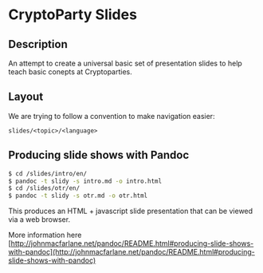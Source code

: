 # CryptoParty Slides

## Description

An attempt to create a universal basic set of presentation slides to help teach basic conepts at Cryptoparties.

## Layout

We are trying to follow a convention to make navigation easier:

    slides/<topic>/<language>

## Producing slide shows with Pandoc

```bash
$ cd /slides/intro/en/
$ pandoc -t slidy -s intro.md -o intro.html
$ cd /slides/otr/en/
$ pandoc -t slidy -s otr.md -o otr.html
```

This produces an HTML + javascript slide presentation that can be viewed via a web browser.

More information here [http://johnmacfarlane.net/pandoc/README.html#producing-slide-shows-with-pandoc](http://johnmacfarlane.net/pandoc/README.html#producing-slide-shows-with-pandoc)

